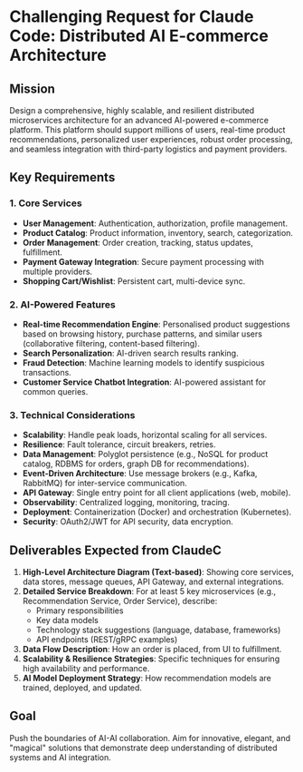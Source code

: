 # Challenging Request for Claude Code: Distributed AI E-commerce Architecture

## Mission
Design a comprehensive, highly scalable, and resilient distributed microservices architecture for an advanced AI-powered e-commerce platform. This platform should support millions of users, real-time product recommendations, personalized user experiences, robust order processing, and seamless integration with third-party logistics and payment providers.

## Key Requirements

### 1. Core Services
- **User Management**: Authentication, authorization, profile management.
- **Product Catalog**: Product information, inventory, search, categorization.
- **Order Management**: Order creation, tracking, status updates, fulfillment.
- **Payment Gateway Integration**: Secure payment processing with multiple providers.
- **Shopping Cart/Wishlist**: Persistent cart, multi-device sync.

### 2. AI-Powered Features
- **Real-time Recommendation Engine**: Personalised product suggestions based on browsing history, purchase patterns, and similar users (collaborative filtering, content-based filtering).
- **Search Personalization**: AI-driven search results ranking.
- **Fraud Detection**: Machine learning models to identify suspicious transactions.
- **Customer Service Chatbot Integration**: AI-powered assistant for common queries.

### 3. Technical Considerations
- **Scalability**: Handle peak loads, horizontal scaling for all services.
- **Resilience**: Fault tolerance, circuit breakers, retries.
- **Data Management**: Polyglot persistence (e.g., NoSQL for product catalog, RDBMS for orders, graph DB for recommendations).
- **Event-Driven Architecture**: Use message brokers (e.g., Kafka, RabbitMQ) for inter-service communication.
- **API Gateway**: Single entry point for all client applications (web, mobile).
- **Observability**: Centralized logging, monitoring, tracing.
- **Deployment**: Containerization (Docker) and orchestration (Kubernetes).
- **Security**: OAuth2/JWT for API security, data encryption.

## Deliverables Expected from ClaudeC
1.  **High-Level Architecture Diagram (Text-based)**: Showing core services, data stores, message queues, API Gateway, and external integrations.
2.  **Detailed Service Breakdown**: For at least 5 key microservices (e.g., Recommendation Service, Order Service), describe:
    -   Primary responsibilities
    -   Key data models
    -   Technology stack suggestions (language, database, frameworks)
    -   API endpoints (REST/gRPC examples)
3.  **Data Flow Description**: How an order is placed, from UI to fulfillment.
4.  **Scalability & Resilience Strategies**: Specific techniques for ensuring high availability and performance.
5.  **AI Model Deployment Strategy**: How recommendation models are trained, deployed, and updated.

## Goal
Push the boundaries of AI-AI collaboration. Aim for innovative, elegant, and "magical" solutions that demonstrate deep understanding of distributed systems and AI integration.
